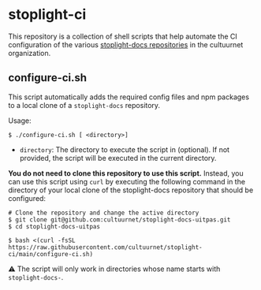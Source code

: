 # stoplight-ci

This repository is a collection of shell scripts that help automate the CI configuration of the various [stoplight-docs repositories](https://github.com/cultuurnet?q=stoplight-docs-&type=&language=&sort=) in the cultuurnet organization.

## configure-ci.sh

This script automatically adds the required config files and npm packages to a local clone of a `stoplight-docs` repository.

Usage:
```shell
$ ./configure-ci.sh [ <directory>]
```

- `directory`: The directory to execute the script in (optional). If not provided, the script will be executed in the current directory.

**You do not need to clone this repository to use this script.** Instead, you can use this script using `curl` by executing the following command in the directory of your local clone of the stoplight-docs repository that should be configured:
```shell
# Clone the repository and change the active directory
$ git clone git@github.com:cultuurnet/stoplight-docs-uitpas.git
$ cd stoplight-docs-uitpas

$ bash <(curl -fsSL https://raw.githubusercontent.com/cultuurnet/stoplight-ci/main/configure-ci.sh)
```

⚠️ The script will only work in directories whose name starts with `stoplight-docs-`.
